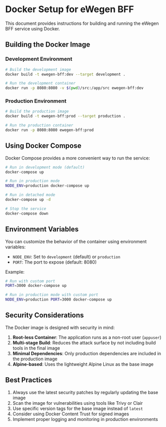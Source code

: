 # Docker Setup for eWegen BFF

This document provides instructions for building and running the eWegen BFF service using Docker.

## Building the Docker Image

### Development Environment

```bash
# Build the development image
docker build -t ewegen-bff:dev --target development .

# Run the development container
docker run -p 8080:8080 -v $(pwd)/src:/app/src ewegen-bff:dev
```

### Production Environment

```bash
# Build the production image
docker build -t ewegen-bff:prod --target production .

# Run the production container
docker run -p 8080:8080 ewegen-bff:prod
```

## Using Docker Compose

Docker Compose provides a more convenient way to run the service:

```bash
# Run in development mode (default)
docker-compose up

# Run in production mode
NODE_ENV=production docker-compose up

# Run in detached mode
docker-compose up -d

# Stop the service
docker-compose down
```

## Environment Variables

You can customize the behavior of the container using environment variables:

- `NODE_ENV`: Set to `development` (default) or `production`
- `PORT`: The port to expose (default: 8080)

Example:

```bash
# Run with custom port
PORT=3000 docker-compose up

# Run in production mode with custom port
NODE_ENV=production PORT=3000 docker-compose up
```

## Security Considerations

The Docker image is designed with security in mind:

1. **Root-less Container**: The application runs as a non-root user (`appuser`)
2. **Multi-stage Build**: Reduces the attack surface by not including build tools in the final image
3. **Minimal Dependencies**: Only production dependencies are included in the production image
4. **Alpine-based**: Uses the lightweight Alpine Linux as the base image

## Best Practices

1. Always use the latest security patches by regularly updating the base image
2. Scan the image for vulnerabilities using tools like Trivy or Clair
3. Use specific version tags for the base image instead of `latest`
4. Consider using Docker Content Trust for signed images
5. Implement proper logging and monitoring in production environments
